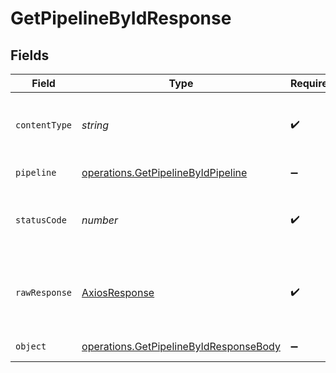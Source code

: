 # GetPipelineByIdResponse


## Fields

| Field                                                                                                   | Type                                                                                                    | Required                                                                                                | Description                                                                                             |
| ------------------------------------------------------------------------------------------------------- | ------------------------------------------------------------------------------------------------------- | ------------------------------------------------------------------------------------------------------- | ------------------------------------------------------------------------------------------------------- |
| `contentType`                                                                                           | *string*                                                                                                | :heavy_check_mark:                                                                                      | HTTP response content type for this operation                                                           |
| `pipeline`                                                                                              | [operations.GetPipelineByIdPipeline](../../../sdk/models/operations/getpipelinebyidpipeline.md)         | :heavy_minus_sign:                                                                                      | A pipeline object.                                                                                      |
| `statusCode`                                                                                            | *number*                                                                                                | :heavy_check_mark:                                                                                      | HTTP response status code for this operation                                                            |
| `rawResponse`                                                                                           | [AxiosResponse](https://axios-http.com/docs/res_schema)                                                 | :heavy_check_mark:                                                                                      | Raw HTTP response; suitable for custom response parsing                                                 |
| `object`                                                                                                | [operations.GetPipelineByIdResponseBody](../../../sdk/models/operations/getpipelinebyidresponsebody.md) | :heavy_minus_sign:                                                                                      | Error response.                                                                                         |